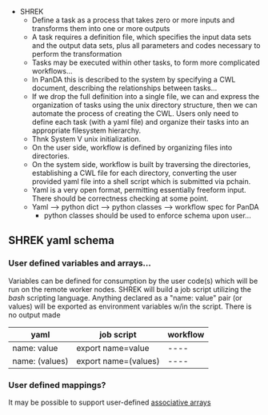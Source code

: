 - SHREK
	- Define a task as a process that takes zero or more inputs and transforms them into one or more outputs
	- A task requires a definition file, which specifies the input data sets and the output data sets, plus all parameters and codes necessary to perform the transformation
	- Tasks may be executed within other tasks, to form more complicated workflows...
	- In PanDA this is described to the system by specifying a CWL document, describing the relationships between tasks...
	- If we drop the full definition into a single file, we can and express the organization of tasks using the unix directory structure, then we can automate the process of creating the CWL.  Users only need to define each task (with a yaml file) and organize their tasks into an appropriate filesystem hierarchy.
	- Thnk System V unix initialization.
	- On the user side, workflow is defined by organizing files into directories.
	- On the system side, workflow is built by traversing the directories, establishing a CWL file for each directory, converting the user provided yaml file into a shell script which is submitted via pchain.
	- Yaml is a very open format, permitting essentially freeform input.  There should be correctness checking at some point.
	- Yaml --> python dict --> python classes --> workflow spec for PanDA
		- python classes should be used to enforce schema upon user...

## SHREK yaml schema

### User defined variables and arrays...

Variables can be defined for consumption by the user code(s) which will be run on the remote worker nodes.  SHREK will build a job script utilizing the *bash* scripting language.  Anything declared as a "name: value" pair (or values) will be exported as environment variables w/in the script.  There is no output made 

| yaml | job script | workflow |
| -----| -------------| --------|
| name: value | export name=value | ---- |
| name: (values) | export name=(values) | ---- |

### User defined mappings?
It may be possible to support user-defined [associative arrays](https://stackoverflow.com/questions/688849/associative-arrays-in-shell-scripts)

### 
